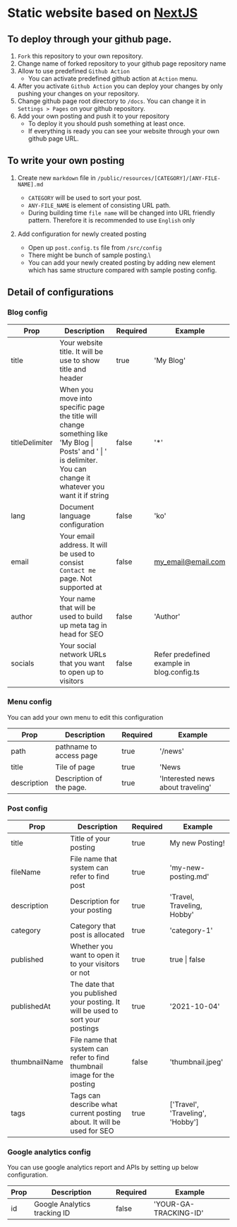 # Static website based on [NextJS](https://nextjs.org)

## To deploy through your github page.

1. `Fork` this repository to your own repository.
1. Change name of forked repository to your github page repository name
1. Allow to use predefined `Github Action`
   - You can activate predefined github action at `Action` menu.
1. After you activate `Github Action` you can deploy your changes by only pushing your changes on your repository.
1. Change github page root directory to `/docs`. You can change it in `Settings > Pages` on your github repository.
1. Add your own posting and push it to your repository
   - To deploy it you should push something at least once.
   - If everything is ready you can see your website through your own github page URL.

## To write your own posting

1. Create new `markdown` file in `/public/resources/[CATEGORY]/[ANY-FILE-NAME].md`

   - `CATEGORY` will be used to sort your post.
   - `ANY-FILE_NAME` is element of consisting URL path.
   - During building time `file name` will be changed into URL friendly pattern. Therefore it is recommended to use `English` only

2. Add configuration for newly created posting
   - Open up `post.config.ts` file from `/src/config`
   - There might be bunch of sample posting.\
   - You can add your newly created posting by adding new element which has same structure compared with sample posting config.

## Detail of configurations

### Blog config

| Prop           | Description                                                                                                                                                        | Required | Example                                    |
| -------------- | ------------------------------------------------------------------------------------------------------------------------------------------------------------------ | -------- | ------------------------------------------ |
| title          | Your website title. It will be use to show title and header                                                                                                        | true     | 'My Blog'                                  |
| titleDelimiter | When you move into specific page the title will change something like 'My Blog \| Posts' and ' \| ' is delimiter. You can change it whatever you want it if string | false    | '\*'                                       |
| lang           | Document language configuration                                                                                                                                    | false    | 'ko'                                       |
| email          | Your email address. It will be used to consist `Contact me` page. Not supported at                                                                                 | false    | my_email@email.com                         |
| author         | Your name that will be used to build up meta tag in head for SEO                                                                                                   | false    | 'Author'                                   |
| socials        | Your social network URLs that you want to open up to visitors                                                                                                      | false    | Refer predefined example in blog.config.ts |

### Menu config

You can add your own menu to edit this configuration

| Prop        | Description              | Required | Example                           |
| ----------- | ------------------------ | -------- | --------------------------------- |
| path        | pathname to access page  | true     | '/news'                           |
| title       | Tile of page             | true     | 'News                             |
| description | Description of the page. | true     | 'Interested news about traveling' |

### Post config

| Prop          | Description                                                                     | Required | Example                          |
| ------------- | ------------------------------------------------------------------------------- | -------- | -------------------------------- |
| title         | Title of your posting                                                           | true     | My new Posting!                  |
| fileName      | File name that system can refer to find post                                    | true     | 'my-new-posting.md'              |
| description   | Description for your posting                                                    | true     | 'Travel, Traveling, Hobby'       |
| category      | Category that post is allocated                                                 | true     | 'category-1'                     |
| published     | Whether you want to open it to your visitors or not                             | true     | true \| false                    |
| publishedAt   | The date that you published your posting. It will be used to sort your postings | true     | '2021-10-04'                     |
| thumbnailName | File name that system can refer to find thumbnail image for the posting         | false    | 'thumbnail.jpeg'                 |
| tags          | Tags can describe what current posting about. It will be used for SEO           | true     | ['Travel', 'Traveling', 'Hobby'] |

### Google analytics config

You can use google analytics report and APIs by setting up below configuration.

| Prop | Description                  | Required | Example               |
| ---- | ---------------------------- | -------- | --------------------- |
| id   | Google Analytics tracking ID | false    | 'YOUR-GA-TRACKING-ID' |
